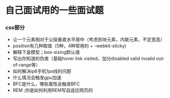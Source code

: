 # 自己面试用的一些面试题

### css部分
+ 让一个元素相对于父级垂直水平居中（考虑到块元素，内联元素，不定宽高）
+ position有几种取值（5种，4种常用的 + -webkit-sticky)
+ 解释下盒模型；box-sizing默认值
+ 写出你知道的伪类（基础hover link visited，加分disabled valid invalid out-of-range等）
+ 如何解决ip6手机1px线的问题
+ 什么情况会触发gpu加速
+ BFC是什么，哪些属性会触发BFC
+ REM ;你是如何利用REM写自适应网页的